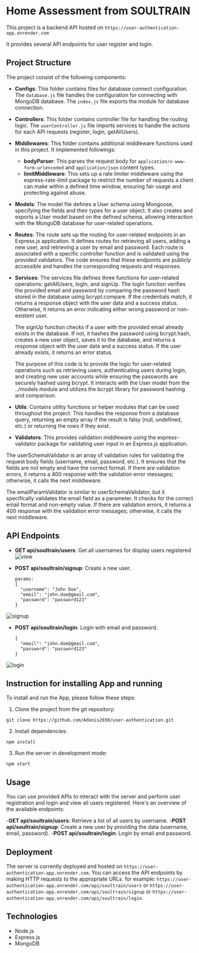 # Home Assessment from SOULTRAIN

This project is a backend API hosted on `https://user-authentication-app.onrender.com`

It provides several API endpoints for user register and login.

## Project Structure

The project consist of the following components:

- **Configs**: This folder contains files for database connect configuration.
  The `database.js` file handles the configuration for connecting with MongoDB database.
  The `index.js` file exports the module for database connection.

- **Controllers**: This folder contains controller file for handling the routing logic.
  The `userController.js` file imports services to handle the actions for each API requests (register, login, getAllUsers).

- **Middlewares**: This folder contains additional middleware functions used in this project.
  It implemented followings:

  - **bodyParser**: This parses the request body for `application/x-www-form-urlencoded` and `application/json` content types.
  - **limitMiddleware**: This sets up a rate limiter middleware using the express-rate-limit package to restrict the number of requests a client can make within a defined time window, ensuring fair usage and protecting against abuse.

- **Models**: The model file defines a User schema using Mongoose, specifying the fields and their types for a user object. It also creates and exports a User model based on the defined schema, allowing interaction with the MongoDB database for user-related operations.

- **Routes**: The route sets up the routing for user-related endpoints in an Express.js application. It defines routes for retrieving all users, adding a new user, and retrieving a user by email and password. Each route is associated with a specific controller function and is validated using the provided validators. The code ensures that these endpoints are publicly accessible and handles the corresponding requests and responses.

- **Services**: The services file defines three functions for user-related operations: getAllUsers, logIn, and signUp.
  The logIn function verifies the provided email and password by comparing the password hash stored in the database using bcrypt.compare. If the credentials match, it returns a response object with the user data and a success status. Otherwise, it returns an error indicating either wrong password or non-existent user.

  The signUp function checks if a user with the provided email already exists in the database. If not, it hashes the password using bcrypt.hash, creates a new user object, saves it to the database, and returns a response object with the user data and a success status. If the user already exists, it returns an error status.

  The purpose of this code is to provide the logic for user-related operations such as retrieving users, authenticating users during login, and creating new user accounts while ensuring the passwords are securely hashed using bcrypt. It interacts with the User model from the ../models module and utilizes the bcrypt library for password hashing and comparison.

- **Utils**: Contains utility functions or helper modules that can be used throughout the project.
  This handles the response from a database query, returning an empty array if the result is falsy (null, undefined, etc.) or returning the rows if they exist.

- **Validators**: This provides validation middleware using the express-validator package for validating user input in an Express.js application.

The userSchemaValidator is an array of validation rules for validating the request body fields (username, email, password, etc.). It ensures that the fields are not empty and have the correct format. If there are validation errors, it returns a 400 response with the validation error messages; otherwise, it calls the next middleware.

The emailParamValidator is similar to userSchemaValidator, but it specifically validates the email field as a parameter. It checks for the correct email format and non-empty value. If there are validation errors, it returns a 400 response with the validation error messages; otherwise, it calls the next middleware.

## API Endpoints

- **GET api/soultrain/users**: Get all usernames for display users registered
  ![view](https://github.com/Adonis2030/user-authentication/assets/133148501/94a7b262-6e85-4fc0-944d-fd37af7f1c4a)

- **POST api/soultrain/signup**: Create a new user.

  ``` shell
  params:
  {
    "username": "John Doe",
    "email": "john.doe@gmail.com",
    "password": "password123"
  }
  ```

![signup](https://github.com/Adonis2030/user-authentication/assets/133148501/ca751d5c-9895-4164-9819-0a0dccfc5cd3)

- **POST api/soultrain/login**: Login with email and password.

  ``` shell
  {
    "email": "john.doe@gmail.com",
    "password": "password123"
  }
  ```
![login](https://github.com/Adonis2030/user-authentication/assets/133148501/2268efe7-ca53-45a9-9294-1b76742f7692)


## Instruction for installing App and running

To install and run the App, please follow these steps:

1. Clone the project from the git repository:

``` shell
git clone https://github.com/Adonis2030/user-authentication.git
```

2. Install dependencies:

``` shell
npm install
```

3. Run the server in development mode:

``` shell
npm start
```

## Usage

You can use provided APIs to interact with the server and perform user registration and login and view all users registered.
Here's an overview of the available endpoints:

-**GET api/soultrain/users**: Retrieve a list of all users by username. -**POST api/soultrain/signup**: Create a new user by providing the data (username, email, password). -**POST api/soultrain/login**: Login by email and password.

## Deployment

The server is currently deployed and hosted on `https://user-authentication-app.onrender.com`.
You can access the API endpoints by making HTTP requests to the appropriate URLs.
for example: `https://user-authentication-app.onrender.com/api/soultrain/users`
or `https://user-authentication-app.onrender.com/api/soultrain/signup`
or `https://user-authentication-app.onrender.com/api/soultrain/login`.

## Technologies

- Node.js
- Express.js
- MongoDB
